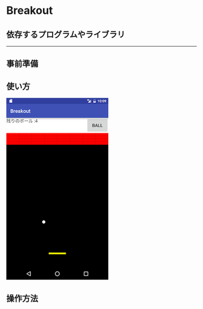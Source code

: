 Breakout
===

## 依存するプログラムやライブラリ

---

## 事前準備

## 使い方

![ゲーム画面](images/Screenshot_20160814-155537.png)

## 操作方法